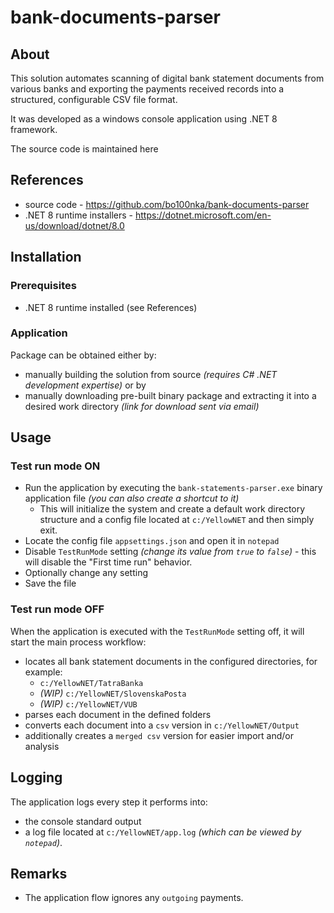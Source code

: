 # bank-documents-parser

## About
This solution automates scanning of digital bank statement documents from various banks and exporting the payments received records into a structured, configurable CSV file format.

It was developed as a windows console application using .NET 8 framework.

The source code is maintained here

## References
* source code - https://github.com/bo100nka/bank-documents-parser
* .NET 8 runtime installers - https://dotnet.microsoft.com/en-us/download/dotnet/8.0

## Installation

### Prerequisites

* .NET 8 runtime installed (see References)

### Application

Package can be obtained either by:
* manually building the solution from source _(requires C# .NET development expertise)_ or by
* manually downloading pre-built binary package and extracting it into a desired work directory _(link for download sent via email)_

## Usage

### Test run mode ON
* Run the application by executing the `bank-statements-parser.exe` binary application file _(you can also create a shortcut to it)_
    * This will initialize the system and create a default work directory structure and a config file located at `c:/YellowNET` and then simply exit.
* Locate the config file `appsettings.json` and open it in `notepad`
* Disable `TestRunMode` setting _(change its value from `true` to `false`)_ - this will disable the "First time run" behavior.
* Optionally change any setting
* Save the file

### Test run mode OFF
When the application is executed with the `TestRunMode` setting off, it will start the main process workflow:
* locates all bank statement documents in the configured directories, for example:
    * `c:/YellowNET/TatraBanka`
    * _(WIP)_ `c:/YellowNET/SlovenskaPosta`
    * _(WIP)_ `c:/YellowNET/VUB`
* parses each document in the defined folders
* converts each document into a `csv` version in `c:/YellowNET/Output`
* additionally creates a `merged csv` version for easier import and/or analysis

## Logging
The application logs every step it performs into:
* the console standard output
* a log file located at `c:/YellowNET/app.log` _(which can be viewed by `notepad`)_.

## Remarks
* The application flow ignores any `outgoing` payments.

